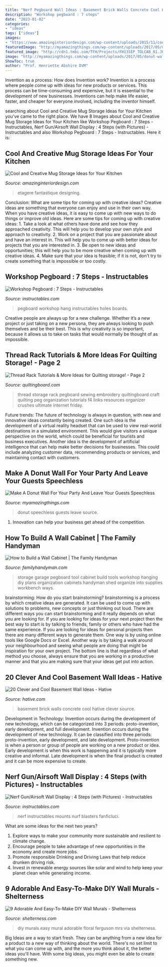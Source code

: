 ```yaml
---
title: "Nerf Pegboard Wall Ideas : Basement Brick Walls Concrete Cool Hative Clever Source"
description: "Workshop pegboard : 7 steps"
date: "2023-01-02"
categories:
- "ideas"
tags: ["ideas"]
images:
- "https://www.amazinginteriordesign.com/wp-content/uploads/2015/11/cool-and-creative-mug-storage-ideas.jpg"
featuredImage: "http://myamazingthings.com/wp-content/uploads/2017/05/donut-wall-2.jpg"
featured_image: "http://cdn1.tmbi.com/TFH/Projects/FH13SEP_TOLCAB_01.JPG"
image: "http://myamazingthings.com/wp-content/uploads/2017/05/donut-wall-2.jpg"
ShowToc: true
author: "Prof. Henriette Abshire DVM"
---
```



Invention as a process: How does Invention work?
Invention is a process where people come up with ideas for new products or services. This process can be time-consuming and expensive, but it is essential to the development of new businesses. Inventions can help make life easier, faster, and cheaper for everyone involved, including the inventor himself.

	

		
searching about Cool and Creative Mug Storage Ideas for Your Kitchen you've came to the right place. We have 8 Images about Cool and Creative Mug Storage Ideas for Your Kitchen like Workshop Pegboard : 7 Steps - Instructables, Nerf Gun/Airsoft Wall Display : 4 Steps (with Pictures) - Instructables and also Workshop Pegboard : 7 Steps - Instructables. Here it is:
		
    
## Cool And Creative Mug Storage Ideas For Your Kitchen

<img loading=lazy src="https://www.amazinginteriordesign.com/wp-content/uploads/2015/11/cool-and-creative-mug-storage-ideas.jpg" onerror="this.onerror=null;this.src='https://tse2.mm.bing.net/th?id=OIP.7bjQxfgi61Nh5qFbgbHMkgHaP_&amp;pid=15.1';" alt="Cool and Creative Mug Storage Ideas for Your Kitchen">

_Source: amazinginteriordesign.com_

>etagere fantastique designing. 

	

Conclusion: What are some tips for coming up with creative ideas?
Creative ideas are something that everyone can enjoy and use in their own way. When you have creative ideas, it is easy to come up with new ways to do things or improve old ideas. Here are some tips for coming up with creative ideas: 1. Take a look at what others have done and see how they approached creativity. This will help you to develop your own style and approach to creativity. 2. Work on a project that you are passionate about and have an interest in. This will help you to come up with better ideas for projects that you are interested in. 3. Be open to new ideas and opportunities; this will help you to be more creative when coming up with creative ideas. 4. Make sure that your idea is feasible; if it is not, don’t try to create something that is impossible or too costly. 
    
## Workshop Pegboard : 7 Steps - Instructables

<img loading=lazy src="https://content.instructables.com/ORIG/FFW/2UV7/INVEP27X2NR/FFW2UV7INVEP27X2NR.jpg?frame=1" onerror="this.onerror=null;this.src='https://tse1.mm.bing.net/th?id=OIP.8JM6oI8qAGOyNQrFRCs43QHaFj&amp;pid=15.1';" alt="Workshop Pegboard : 7 Steps - Instructables">

_Source: instructables.com_

>pegboard workshop hang instructables holes boards. 

	

Creative people are always up for a new challenge. Whether it’s a new project or just taking on a new persona, they are always looking to push themselves and be their best. This is why creativity is so important, because it allows us to take on tasks that would normally be thought of as impossible.

    
## Thread Rack Tutorials &amp; More Ideas For Quilting Storage! - Page 2

<img loading=lazy src="http://www.quiltingboard.com/attachments/links-resources-f4/97333d1281744000-attachment-97328.jpe" onerror="this.onerror=null;this.src='https://tse1.mm.bing.net/th?id=OIP.SqzYpgmVCnAHGMecqZMp1QHaFj&amp;pid=15.1';" alt="Thread Rack Tutorials &amp; More Ideas for Quilting storage! - Page 2">

_Source: quiltingboard.com_

>thread storage rack pegboard sewing embroidery quiltingboard craft quilting peg organization tutorials f4 links resources organizer crushes ultimate internet friday. 

	

Future trends:
The future of technology is always in question, with new and innovative ideas constantly being created. One such idea is the development of a virtual reality headset that can be used to view real-world destinations in a simulated environment. This would give visitors a unique perspective on the world, which could be beneficial for tourists and business executives. Another idea is the development of artificial intelligence that can help make better decisions for businesses. This could include analyzing customer data, recommending products or services, and maintaining contact with customers.

    
## Make A Donut Wall For Your Party And Leave Your Guests Speechless

<img loading=lazy src="http://myamazingthings.com/wp-content/uploads/2017/05/donut-wall-2.jpg" onerror="this.onerror=null;this.src='https://tse3.mm.bing.net/th?id=OIP.0jXdk9mVc6iPmV5te-XtswHaLG&amp;pid=15.1';" alt="Make A Donut Wall For Your Party And Leave Your Guests Speechless">

_Source: myamazingthings.com_

>donut speechless guests leave source. 

	

1. Innovation can help your business get ahead of the competition.

    
## How To Build A Wall Cabinet | The Family Handyman

<img loading=lazy src="http://cdn1.tmbi.com/TFH/Projects/FH13SEP_TOLCAB_01.JPG" onerror="this.onerror=null;this.src='https://tse1.mm.bing.net/th?id=OIP.lnPzJJBGAB8hghbEh1ObGAHaHa&amp;pid=15.1';" alt="How to Build a Wall Cabinet | The Family Handyman">

_Source: familyhandyman.com_

>storage garage pegboard tool cabinet build tools workshop hanging diy plans organization cabinets handyman shed organize into supplies workbench ways. 

	

brainstorming: How do you start brainstorming?
brainstorming is a process by which creative ideas are generated. It can be used to come up with solutions to problems, new concepts or just thinking out loud. There are different ways you can start brainstorming and it really depends on what you are looking for. If you are looking for ideas for your next project then the best way to start is by talking to friends, family or others who have had the same experience. If you are looking for ideas for personal projects then there are many different ways to generate them. One way is by using online tools like Google Docs or Excel. Another way is by taking a walk around your neighbourhood and seeing what people are doing that might be inspiration for your own project. The bottom line is that regardless of what method you choose, always ensure that you are working in a productive manner and that you are making sure that your ideas get put into action.

    
## 20 Clever And Cool Basement Wall Ideas - Hative

<img loading=lazy src="https://hative.com/wp-content/uploads/2014/05/basement-wall-ideas/1-brick-basement-wall.jpg" onerror="this.onerror=null;this.src='https://tse3.mm.bing.net/th?id=OIP.zFJ-Ikdm_gDBbYHyP0msfQHaGg&amp;pid=15.1';" alt="20 Clever and Cool Basement Wall Ideas - Hative">

_Source: hative.com_

>basement brick walls concrete cool hative clever source. 

	

Development in Technology: Invention occurs during the development of new technology, which can be categorized into 3 periods: proto-invention, early development, and full development.
Invention occurs during the development of new technology. It can be classified into three periods: proto-invention, early development, and late development. Proto-invention is when a person or group of people are working on a new product or idea. Early development is when this work is happening and it is typically more creative and informal. Late development is when the final product is created and it can be more expensive to create.

    
## Nerf Gun/Airsoft Wall Display : 4 Steps (with Pictures) - Instructables

<img loading=lazy src="https://cdn.instructables.com/ORIG/FV4/A7WL/IMHYQV8S/FV4A7WLIMHYQV8S.jpg" onerror="this.onerror=null;this.src='https://tse1.mm.bing.net/th?id=OIP.wozpufX1cXh9OiAvPe4Q2QHaGL&amp;pid=15.1';" alt="Nerf Gun/Airsoft Wall Display : 4 Steps (with Pictures) - Instructables">

_Source: instructables.com_

>nerf instructables mounts nurf blasters fanficluci. 

	

What are some ideas for the next two years?
1. Explore ways to make your community more sustainable and resilient to climate change.
2. Encourage people to take advantage of new opportunities in the economy and create more jobs.
3. Promote responsible Drinking and Driving Laws that help reduce drunken driving risk.
4. Invest in renewable energy sources like solar and wind to help keep your planet clean while generating income.

    
## 9 Adorable And Easy-To-Make DIY Wall Murals - Shelterness

<img loading=lazy src="https://i.shelterness.com/2016/04/adorable-and-easy-to-make-diy-wall-murals-3-750x1125.jpg" onerror="this.onerror=null;this.src='https://tse4.mm.bing.net/th?id=OIP.krRNQvDXf445YRwiuHfAFwHaLH&amp;pid=15.1';" alt="9 Adorable And Easy-To-Make DIY Wall Murals - Shelterness">

_Source: shelterness.com_

>diy murals easy mural adorable floral ferguson mrs via shelterness. 

	

Big Ideas are a way to start fresh. They can be anything from a new idea for a product to a new way of thinking about the world. There's no set limit to what you can come up with, and the more you think about it, the better ideas you'll have. With some big ideas, you might even be able to create something new.

